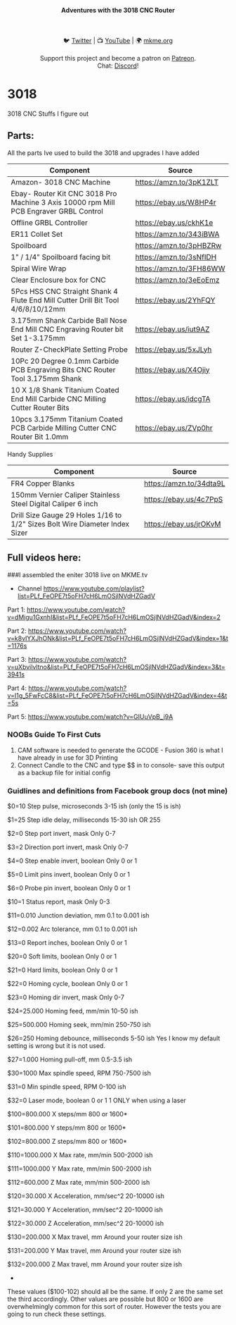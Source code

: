 <p align="center">
<b>Adventures with the 3018 CNC Router </b><br>
<br><br>
<br>🐦 <a href="https://twitter.com/mkmeorg">Twitter</a>
| 📺 <a href="https://www.youtube.com/mkmeorg">YouTube</a>
| 🌍 <a href="http://www.mkme.org">mkme.org</a><br>
<br>
Support this project and become a patron on <a href="https://www.patreon.com/EricWilliam">Patreon</a>.<br>
Chat: <a href="https://discord.gg/j9S4Fgv">Discord</a></b>!
</p>


# 3018
3018 CNC Stuffs I figure out

## Parts:

All the parts Ive used to build the 3018 and upgrades I have added 

|     Component    | Source  |
| ---------- |----------------|
| Amazon- 3018 CNC Machine | https://amzn.to/3pK1ZLT
| Ebay- Router Kit CNC 3018 Pro Machine 3 Axis 10000 rpm Mill PCB Engraver GRBL Control| https://ebay.us/W8HP4r
| Offline GRBL Controller| https://ebay.us/ckhK1e
| ER11 Collet Set | https://amzn.to/343iBWA
| Spoilboard | https://amzn.to/3pHBZRw
| 1" / 1/4" Spoilboard facing bit| https://amzn.to/3sNfIDH
| Spiral Wire Wrap | https://amzn.to/3FH86WW
| Clear Enclosure box for CNC | https://amzn.to/3eEoEmz 
| 5Pcs HSS CNC Straight Shank 4 Flute End Mill Cutter Drill Bit Tool 4/6/8/10/12mm  | https://ebay.us/2YhFQY
| 3.175mm Shank Carbide Ball Nose End Mill CNC Engraving Router bit Set 1-3.175mm | https://ebay.us/iut9AZ
| Router Z-CheckPlate Setting Probe | https://ebay.us/5xJLyh
| 10Pc 20 Degree 0.1mm Carbide PCB Engraving Bits CNC Router Tool 3.175mm Shank | https://ebay.us/X4Ojiy
| 10 X 1/8 Shank Titanium Coated End Mill Carbide CNC Milling Cutter Router Bits | https://ebay.us/idcgTA
| 10pcs 3.175mm Titanium Coated PCB Carbide Milling Cutter CNC Router Bit 1.0mm | https://ebay.us/ZVp0hr



Handy Supplies 

|     Component    | Source  |
| ---------- |----------------|
| FR4 Copper Blanks | https://amzn.to/34dta9L
| 150mm Vernier Caliper Stainless Steel Digital Caliper 6 inch   | https://ebay.us/4c7PpS
| Drill Size Gauge 29 Holes 1/16 to 1/2" Sizes Bolt Wire Diameter Index Sizer| https://ebay.us/jrOKvM


## Full videos here:

###I assembled the eniter 3018 live on MKME.tv 

* Channel https://www.youtube.com/playlist?list=PLf_FeOPE7t5oFH7cH6LmOSjlNVdHZGadV

Part 1: https://www.youtube.com/watch?v=dMigu1GxnhI&list=PLf_FeOPE7t5oFH7cH6LmOSjlNVdHZGadV&index=2

Part 2: https://www.youtube.com/watch?v=k8vIYXJhONk&list=PLf_FeOPE7t5oFH7cH6LmOSjlNVdHZGadV&index=1&t=1176s

Part 3: https://www.youtube.com/watch?v=uXbvilvltno&list=PLf_FeOPE7t5oFH7cH6LmOSjlNVdHZGadV&index=3&t=3941s

Part 4: https://www.youtube.com/watch?v=I1g_5FwFcC8&list=PLf_FeOPE7t5oFH7cH6LmOSjlNVdHZGadV&index=4&t=5s

Part 5: https://www.youtube.com/watch?v=GIUuVpB_j9A 

### NOOBs Guide To First Cuts 

1.  CAM software is needed to generate the GCODE - Fusion 360 is what I have already in use for 3D Printing 
2. Connect Candle to the CNC and type $$ in to console- save this output as a backup file for initial config 


### Guidlines and definitions from Facebook group docs (not mine) 


$0=10 Step pulse, microseconds 3-15 ish (only the 15 is ish)

$1=25 Step idle delay, milliseconds 15-30 ish OR 255

$2=0 Step port invert, mask Only 0-7

$3=2 Direction port invert, mask Only 0-7

$4=0 Step enable invert, boolean Only 0 or 1

$5=0 Limit pins invert, boolean Only 0 or 1

$6=0 Probe pin invert, boolean Only 0 or 1

$10=1 Status report, mask Only 0-3

$11=0.010 Junction deviation, mm 0.1 to 0.001 ish

$12=0.002 Arc tolerance, mm 0.1 to 0.001 ish

$13=0 Report inches, boolean Only 0 or 1

$20=0 Soft limits, boolean Only 0 or 1

$21=0 Hard limits, boolean Only 0 or 1

$22=0 Homing cycle, boolean Only 0 or 1

$23=0 Homing dir invert, mask Only 0-7

$24=25.000 Homing feed, mm/min 10-50 ish

$25=500.000 Homing seek, mm/min 250-750 ish

$26=250 Homing debounce, milliseconds 5-50 ish Yes I know my default setting is wrong but it is not used.

$27=1.000 Homing pull-off, mm 0.5-3.5 ish

$30=1000 Max spindle speed, RPM 750-7500 ish

$31=0 Min spindle speed, RPM 0-100 ish

$32=0 Laser mode, boolean 0 or 1 1 ONLY when using a laser

$100=800.000 X steps/mm 800 or 1600*

$101=800.000 Y steps/mm 800 or 1600*

$102=800.000 Z steps/mm 800 or 1600*

$110=1000.000 X Max rate, mm/min 500-2000 ish

$111=1000.000 Y Max rate, mm/min 500-2000 ish

$112=600.000 Z Max rate, mm/min 500-2000 ish

$120=30.000 X Acceleration, mm/sec^2 20-10000 ish

$121=30.000 Y Acceleration, mm/sec^2 20-10000 ish

$122=30.000 Z Acceleration, mm/sec^2 20-10000 ish

$130=200.000 X Max travel, mm Around your router size ish

$131=200.000 Y Max travel, mm Around your router size ish

$132=200.000 Z Max travel, mm Around your router size ish

*
These values ($100-102) should all be the same. If only 2 are the same set the third accordingly. Other values are possible 
but 800 or 1600 are overwhelmingly common for this sort of router. However the tests you are going to run check these 
settings.


